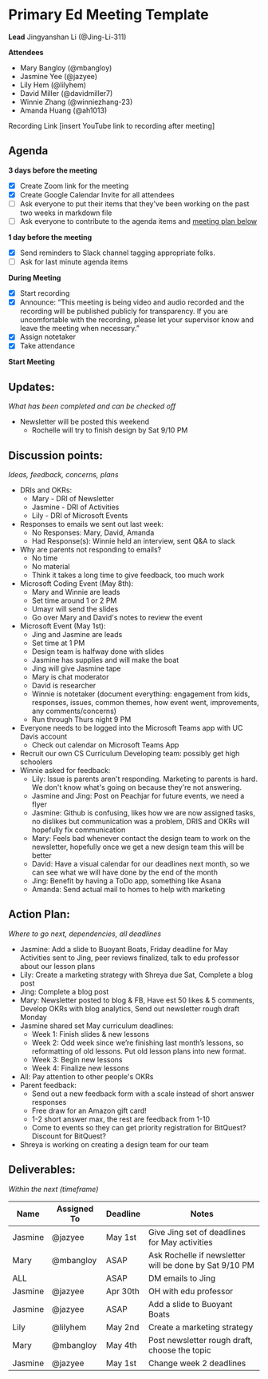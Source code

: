 # Primary Ed Meeting Template
**Lead**
Jingyanshan Li (@Jing-Li-311) 

**Attendees**
* Mary Bangloy (@mbangloy) 
* Jasmine Yee (@jazyee) 
* Lily Hem (@lilyhem) 
* David Miller (@davidmiller7)
* Winnie Zhang (@winniezhang-23)
* Amanda Huang (@ah1013)

Recording Link
[insert YouTube link to recording after meeting]

## Agenda
**3 days before the meeting**
- [X] Create Zoom link for the meeting
- [X] Create Google Calendar Invite for all attendees
- [ ] Ask everyone to put their items that they've been working on the past two weeks in markdown file
- [ ] Ask everyone to contribute to the agenda items and [meeting plan below](https://github.com/shreyagupta98/people/blob/master/meeting_template.md#updates)

**1 day before the meeting**
- [X] Send reminders to Slack channel tagging appropriate folks. 
- [ ] Ask for last minute agenda items

**During Meeting**
- [X] Start recording
- [X] Announce:
“This meeting is being video and audio recorded and the recording will be published publicly for transparency. If you are uncomfortable with the recording, please let your supervisor know and leave the meeting when necessary.”
- [X] Assign notetaker
- [X] Take attendance

**Start Meeting**

## Updates:
*What has been completed and can be checked off*
* Newsletter will be posted this weekend
  * Rochelle will try to finish design by Sat 9/10 PM

## Discussion points:
*Ideas, feedback, concerns, plans*
* DRIs and OKRs:
  * Mary - DRI of Newsletter
  * Jasmine - DRI of Activities
  * Lily - DRI of Microsoft Events
* Responses to emails we sent out last week:
  * No Responses: Mary, David, Amanda
  * Had Response(s): Winnie held an interview, sent Q&A to slack
* Why are parents not responding to emails?
  * No time
  * No material
  * Think it takes a long time to give feedback, too much work
* Microsoft Coding Event (May 8th):
  * Mary and Winnie are leads
  * Set time around 1 or 2 PM
  * Umayr will send the slides
  * Go over Mary and David's notes to review the event
* Microsoft Event (May 1st):
  * Jing and Jasmine are leads
  * Set time at 1 PM
  * Design team is halfway done with slides
  * Jasmine has supplies and will make the boat
  * Jing will give Jasmine tape
  * Mary is chat moderator
  * David is researcher
  * Winnie is notetaker (document everything: engagement from kids, responses, issues, common themes, how event went, improvements, any comments/concerns)
  * Run through Thurs night 9 PM
* Everyone needs to be logged into the Microsoft Teams app with UC Davis account
  * Check out calendar on Microsoft Teams App
* Recruit our own CS Curriculum Developing team: possibly get high schoolers
* Winnie asked for feedback:
  * Lily: Issue is parents aren't responding. Marketing to parents is hard. We don't know what's going on because they're not answering.
  * Jasmine and Jing: Post on Peachjar for future events, we need a flyer
  * Jasmine: Github is confusing, likes how we are now assigned tasks, no dislikes but communication was a problem, DRIS and OKRs will hopefully fix communication
  * Mary: Feels bad whenever contact the design team to work on the newsletter, hopefully once we get a new design team this will be better
  * David: Have a visual calendar for our deadlines next month, so we can see what we will have done by the end of the month
  * Jing: Benefit by having a ToDo app, something like Asana
  * Amanda: Send actual mail to homes to help with marketing

## Action Plan:
*Where to go next, dependencies, all deadlines*
* Jasmine: Add a slide to Buoyant Boats, Friday deadline for May Activities sent to Jing, peer reviews finalized, talk to edu professor about our lesson plans
* Lily: Create a marketing strategy with Shreya due Sat, Complete a blog post
* Jing: Complete a blog post
* Mary: Newsletter posted to blog & FB, Have est 50 likes & 5 comments, Develop OKRs with blog analytics, Send out newsletter rough draft Monday
* Jasmine shared set May curriculum deadlines:
  * Week 1: Finish slides & new lessons
  * Week 2: Odd week since we’re finishing last month’s lessons, so reformatting of old lessons. Put old lesson plans into new format.
  * Week 3: Begin new lessons
  * Week 4: Finalize new lessons
* All: Pay attention to other people's OKRs
* Parent feedback:
  * Send out a new feedback form with a scale instead of short answer responses
  * Free draw for an Amazon gift card!
  * 1-2 short answer max, the rest are feedback from 1-10
  * Come to events so they can get priority registration for BitQuest? Discount for BitQuest?
* Shreya is working on creating a design team for our team

## Deliverables:
*Within the next (timeframe)*

Name  | Assigned To | Deadline | Notes
------|-------------|----------|------
Jasmine | @jazyee | May 1st | Give Jing set of deadlines for May activities
Mary | @mbangloy | ASAP | Ask Rochelle if newsletter will be done by Sat 9/10 PM
ALL | | ASAP | DM emails to Jing
Jasmine | @jazyee | Apr 30th | OH with edu professor
Jasmine | @jazyee | ASAP | Add a slide to Buoyant Boats
Lily | @lilyhem | May 2nd | Create a marketing strategy
Mary | @mbangloy | May 4th | Post newsletter rough draft, choose the topic
Jasmine | @jazyee | May 1st | Change week 2 deadlines
